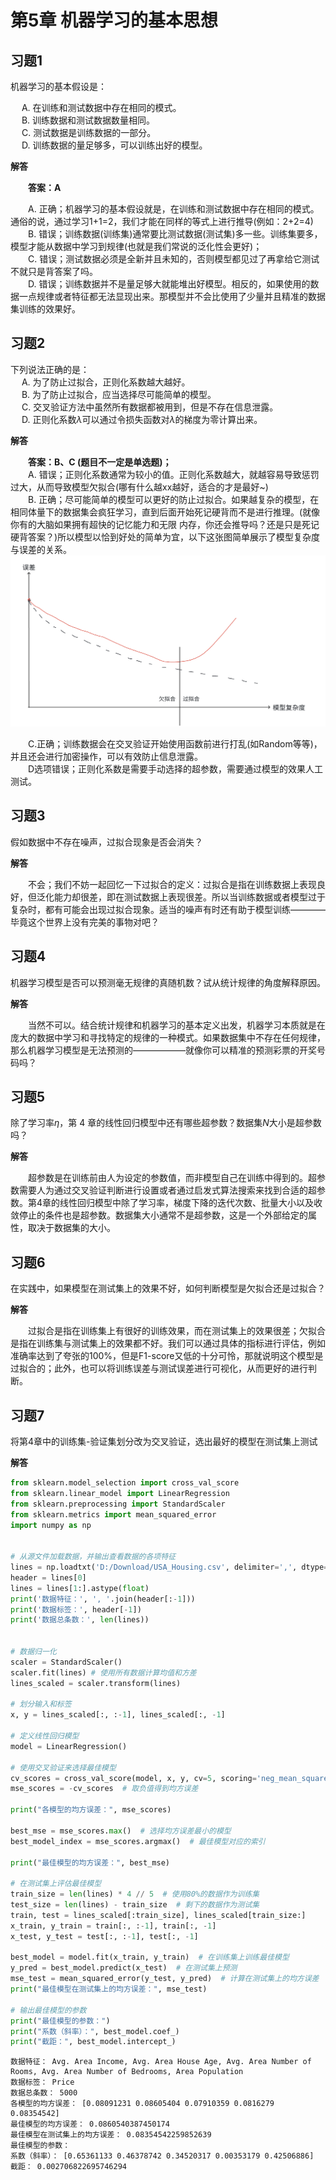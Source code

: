 # 第5章 机器学习的基本思想

## 习题1
机器学习的基本假设是： 
  
&emsp; A. 在训练和测试数据中存在相同的模式。  
&emsp; B. 训练数据和测试数据数量相同。   
&emsp; C. 测试数据是训练数据的一部分。   
&emsp; D. 训练数据的量足够多，可以训练出好的模型。



**解答**

&emsp;&emsp;**答案：A**  
    
&emsp;&emsp;A. 正确；机器学习的基本假设就是，在训练和测试数据中存在相同的模式。通俗的说，通过学习1+1=2，我们才能在同样的等式上进行推导(例如：2+2=4)  
&emsp;&emsp;B. 错误；训练数据(训练集)通常要比测试数据(测试集)多一些。训练集要多，模型才能从数据中学习到规律(也就是我们常说的泛化性会更好)；   
&emsp;&emsp;C. 错误；测试数据必须是全新并且未知的，否则模型都见过了再拿给它测试不就只是背答案了吗。  
&emsp;&emsp;D. 错误；训练数据并不是量足够大就能堆出好模型。相反的，如果使用的数据一点规律或者特征都无法显现出来。那模型并不会比使用了少量并且精准的数据集训练的效果好。

## 习题2
下列说法正确的是：   
&emsp; A. 为了防止过拟合，正则化系数越大越好。   
&emsp; B. 为了防止过拟合，应当选择尽可能简单的模型。   
&emsp; C. 交叉验证方法中虽然所有数据都被用到，但是不存在信息泄露。   
&emsp; D. 正则化系数$\lambda$可以通过令损失函数对$\lambda$的梯度为零计算出来。  

**解答**

&emsp;&emsp;**答案：B、C (题目不一定是单选题)；**  
&emsp;&emsp;A. 错误；正则化系数通常为较小的值。正则化系数越大，就越容易导致惩罚过大，从而导致模型欠拟合(哪有什么越xx越好，适合的才是最好~)  
&emsp;&emsp;B. 正确；尽可能简单的模型可以更好的防止过拟合。如果越复杂的模型，在相同体量下的数据集会疯狂学习，直到后面开始死记硬背而不是进行推理。(就像你有的大脑如果拥有超快的记忆能力和无限
内存，你还会推导吗？还是只是死记硬背答案？)所以模型以恰到好处的简单为宜，以下这张图简单展示了模型复杂度与误差的关系。
![machine_img1.png](images/machine_img1.png)  
  
&emsp;&emsp;C.正确；训练数据会在交叉验证开始使用函数前进行打乱(如Random等等)，并且还会进行加密操作，可以有效防止信息泄露。  
&emsp;&emsp;D选项错误；正则化系数是需要手动选择的超参数，需要通过模型的效果人工测试。

## 习题3
假如数据中不存在噪声，过拟合现象是否会消失？

**解答**

&emsp;&emsp;不会；我们不妨一起回忆一下过拟合的定义：过拟合是指在训练数据上表现良好，但泛化能力却很差，即在测试数据上表现很差。所以当训练数据或者模型过于复杂时，都有可能会出现过拟合现象。适当的噪声有时还有助于模型训练————毕竟这个世界上没有完美的事物对吧？

## 习题4
机器学习模型是否可以预测毫无规律的真随机数？试从统计规律的角度解释原因。

**解答**

&emsp;&emsp;当然不可以。结合统计规律和机器学习的基本定义出发，机器学习本质就是在庞大的数据中学习和寻找特定的规律的一种模式。如果数据集中不存在任何规律，那么机器学习模型是无法预测的——————就像你可以精准的预测彩票的开奖号码吗？

## 习题5
除了学习率$\eta$，第 4 章的线性回归模型中还有哪些超参数？数据集$N$大小是超参数吗？

**解答**

&emsp;&emsp;超参数是在训练前由人为设定的参数值，而非模型自己在训练中得到的。超参数需要人为通过交叉验证判断进行设置或者通过启发式算法搜索来找到合适的超参数。第4章的线性回归模型中除了学习率，梯度下降的迭代次数、批量大小以及收敛停止的条件也是超参数。数据集大小通常不是超参数，这是一个外部给定的属性，取决于数据集的大小。

## 习题6
在实践中，如果模型在测试集上的效果不好，如何判断模型是欠拟合还是过拟合？

**解答**

&emsp;&emsp;过拟合是指在训练集上有很好的训练效果，而在测试集上的效果很差；欠拟合是指在训练集与测试集上的效果都不好。我们可以通过具体的指标进行评估，例如准确率达到了夸张的100%，但是F1-score又低的十分可怜，那就说明这个模型是过拟合的；此外，也可以将训练误差与测试误差进行可视化，从而更好的进行判断。

## 习题7
将第4章中的训练集-验证集划分改为交叉验证，选出最好的模型在测试集上测试

**解答**


```python
from sklearn.model_selection import cross_val_score
from sklearn.linear_model import LinearRegression
from sklearn.preprocessing import StandardScaler
from sklearn.metrics import mean_squared_error
import numpy as np


# 从源文件加载数据，并输出查看数据的各项特征
lines = np.loadtxt('D:/Download/USA_Housing.csv', delimiter=',', dtype='str')
header = lines[0]
lines = lines[1:].astype(float)
print('数据特征：', ', '.join(header[:-1]))
print('数据标签：', header[-1])
print('数据总条数：', len(lines))


# 数据归一化
scaler = StandardScaler()
scaler.fit(lines) # 使用所有数据计算均值和方差
lines_scaled = scaler.transform(lines)

# 划分输入和标签
x, y = lines_scaled[:, :-1], lines_scaled[:, -1]

# 定义线性回归模型
model = LinearRegression()

# 使用交叉验证来选择最佳模型
cv_scores = cross_val_score(model, x, y, cv=5, scoring='neg_mean_squared_error')
mse_scores = -cv_scores  # 取负值得到均方误差

print("各模型的均方误差：", mse_scores)

best_mse = mse_scores.max()  # 选择均方误差最小的模型
best_model_index = mse_scores.argmax()  # 最佳模型对应的索引

print("最佳模型的均方误差：", best_mse)

# 在测试集上评估最佳模型
train_size = len(lines) * 4 // 5  # 使用80%的数据作为训练集
test_size = len(lines) - train_size  # 剩下的数据作为测试集
train, test = lines_scaled[:train_size], lines_scaled[train_size:]
x_train, y_train = train[:, :-1], train[:, -1]
x_test, y_test = test[:, :-1], test[:, -1]

best_model = model.fit(x_train, y_train)  # 在训练集上训练最佳模型
y_pred = best_model.predict(x_test)  # 在测试集上预测
mse_test = mean_squared_error(y_test, y_pred)  # 计算在测试集上的均方误差
print("最佳模型在测试集上的均方误差：", mse_test)

# 输出最佳模型的参数
print("最佳模型的参数：")
print("系数（斜率）：", best_model.coef_)
print("截距：", best_model.intercept_)

```

    数据特征： Avg. Area Income, Avg. Area House Age, Avg. Area Number of Rooms, Avg. Area Number of Bedrooms, Area Population
    数据标签： Price
    数据总条数： 5000
    各模型的均方误差： [0.08091231 0.08605404 0.07910359 0.0816279  0.08354542]
    最佳模型的均方误差： 0.0860540387450174
    最佳模型在测试集上的均方误差： 0.08354542259852639
    最佳模型的参数：
    系数（斜率）： [0.65361133 0.46378742 0.34520317 0.00353179 0.42506886]
    截距： 0.002706822695746294
    
